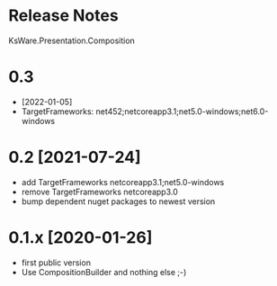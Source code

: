 ﻿# Release Notes
KsWare.Presentation.Composition
# 0.3
- [2022-01-05]
- TargetFrameworks: net452;netcoreapp3.1;net5.0-windows;net6.0-windows

# 0.2 [2021-07-24]
- add TargetFrameworks netcoreapp3.1;net5.0-windows
- remove TargetFrameworks netcoreapp3.0
- bump dependent nuget packages to newest version

# 0.1.x [2020-01-26]
- first public version
- Use CompositionBuilder and nothing else ;-) 